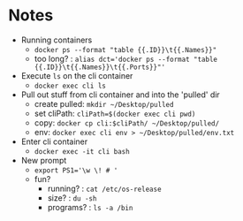 # Notes

- Running containers
    - `docker ps --format "table {{.ID}}\t{{.Names}}"`
    - too long? : `alias dct='docker ps --format "table {{.ID}}\t{{.Names}}\t{{.Ports}}"'`
- Execute `ls` on the cli container
    - `docker exec cli ls`
- Pull out stuff from cli container and into the 'pulled' dir
    - create pulled: `mkdir ~/Desktop/pulled`
    - set cliPath: `cliPath=$(docker exec cli pwd)`
    - copy: `docker cp cli:$cliPath/ ~/Desktop/pulled/`
    - env: `docker exec cli env > ~/Desktop/pulled/env.txt`
- Enter cli container
    - `docker exec -it cli bash` 
- New prompt
    - `export PS1='\w \! # '`
    - fun?
        - running? : `cat /etc/os-release`
        - size? : `du -sh`
        - programs? : `ls -a /bin`

